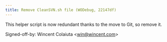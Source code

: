 ```yaml
---
title: Remove CleanSVN.sh file (WODebug, 22147df)
---
```


This helper script is now redundant thanks to the move to Git, so remove it.

Signed-off-by: Wincent Colaiuta &lt;win@wincent.com&gt;
